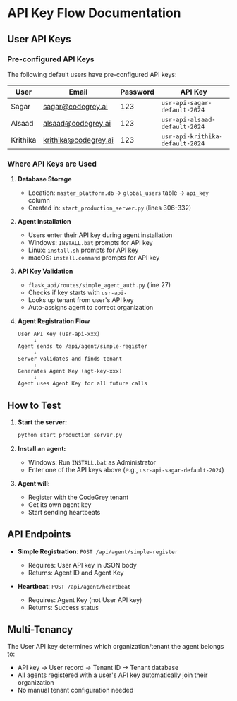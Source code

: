 # API Key Flow Documentation

## User API Keys

### Pre-configured API Keys
The following default users have pre-configured API keys:

| User | Email | Password | API Key |
|------|-------|----------|---------|
| Sagar | sagar@codegrey.ai | 123 | `usr-api-sagar-default-2024` |
| Alsaad | alsaad@codegrey.ai | 123 | `usr-api-alsaad-default-2024` |
| Krithika | krithika@codegrey.ai | 123 | `usr-api-krithika-default-2024` |

### Where API Keys are Used

1. **Database Storage**
   - Location: `master_platform.db` → `global_users` table → `api_key` column
   - Created in: `start_production_server.py` (lines 306-332)

2. **Agent Installation**
   - Users enter their API key during agent installation
   - Windows: `INSTALL.bat` prompts for API key
   - Linux: `install.sh` prompts for API key  
   - macOS: `install.command` prompts for API key

3. **API Key Validation**
   - `flask_api/routes/simple_agent_auth.py` (line 27)
   - Checks if key starts with `usr-api-`
   - Looks up tenant from user's API key
   - Auto-assigns agent to correct organization

4. **Agent Registration Flow**
   ```
   User API Key (usr-api-xxx)
        ↓
   Agent sends to /api/agent/simple-register
        ↓
   Server validates and finds tenant
        ↓
   Generates Agent Key (agt-key-xxx)
        ↓
   Agent uses Agent Key for all future calls
   ```

## How to Test

1. **Start the server:**
   ```bash
   python start_production_server.py
   ```

2. **Install an agent:**
   - Windows: Run `INSTALL.bat` as Administrator
   - Enter one of the API keys above (e.g., `usr-api-sagar-default-2024`)

3. **Agent will:**
   - Register with the CodeGrey tenant
   - Get its own agent key
   - Start sending heartbeats

## API Endpoints

- **Simple Registration**: `POST /api/agent/simple-register`
  - Requires: User API key in JSON body
  - Returns: Agent ID and Agent Key

- **Heartbeat**: `POST /api/agent/heartbeat`
  - Requires: Agent Key (not User API key)
  - Returns: Success status

## Multi-Tenancy

The User API key determines which organization/tenant the agent belongs to:
- API key → User record → Tenant ID → Tenant database
- All agents registered with a user's API key automatically join their organization
- No manual tenant configuration needed
